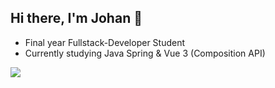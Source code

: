 ## Hi there, I'm Johan 👋
- Final year Fullstack-Developer Student
- Currently studying Java Spring & Vue 3 (Composition API)

![](https://github-readme-stats.vercel.app/api/top-langs/?username=jfMoller&theme=tokyonight&hide_border=true&include_all_commits=true&count_private=true&layout=compact)

